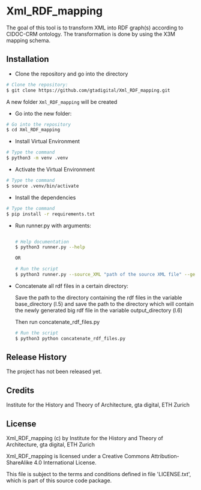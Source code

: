 # Xml_RDF_mapping

The goal of this tool is to transform XML into RDF graph(s) according to CIDOC-CRM ontology.
The transformation is done by using the X3M mapping schema.

## Installation

* Clone the repository and go into the directory

```bash
# Clone the repository:
$ git clone https://github.com/gtadigital/Xml_RDF_mapping.git
```
 A new folder ```Xml_RDF_mapping``` will be created

* Go into the new folder:

```bash
# Go into the repository
$ cd Xml_RDF_mapping
```
* Install Virtual Environment

```bash
# Type the command 
$ python3 -m venv .venv
```
* Activate the Virtual Environment

```bash
# Type the command
$ source .venv/bin/activate
```

* Install the dependencies

```bash
# Type the command
$ pip install -r requirements.txt
```
   
* Run runner.py with arguments:

     ```bash

     # Help documentation
     $ python3 runner.py --help

     OR

     # Run the script
     $ python3 runner.py --source_XML "path of the source XML file" --gen_pol "path of the generator policy file" --x3ml_mapping "path of the X3ML mapping file" --out_path  "path of the folder which will contain the output files" --path_to_uuid "path to the uuid tag in the source XML file"

     ```
    
  

* Concatenate all rdf files in a certain directory:
  
    Save the path to the directory containing the rdf files in the variable base_directory (l.5) and save the path to the directory which will contain the newly generated big rdf file in the variable output_directory (l.6)

    Then run concatenate_rdf_files.py
    ```bash
    # Run the script
    $ python3 python concatenate_rdf_files.py
    ```

## Release History

The project has not been released yet.

## Credits

Institute for the History and Theory of Architecture, gta digital, ETH Zurich

## License

Xml_RDF_mapping (c) by Institute for the History and Theory of Architecture, gta digital, ETH Zurich

Xml_RDF_mapping is licensed under a Creative Commons Attribution-ShareAlike 4.0 International License.

This file is subject to the terms and conditions defined in file 'LICENSE.txt', which is part of this source code package.
